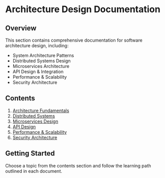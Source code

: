 # Architecture Design Documentation

## Overview
This section contains comprehensive documentation for software architecture design, including:

- System Architecture Patterns
- Distributed Systems Design
- Microservices Architecture
- API Design & Integration
- Performance & Scalability
- Security Architecture

## Contents
1. [Architecture Fundamentals](./fundamentals.md)
2. [Distributed Systems](./distributed-systems.md)
3. [Microservices Design](./microservices.md)
4. [API Design](./api-design.md)
5. [Performance & Scalability](./performance-scalability.md)
6. [Security Architecture](./security.md)

## Getting Started
Choose a topic from the contents section and follow the learning path outlined in each document.